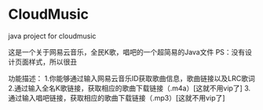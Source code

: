 # CloudMusic
java project for cloudmusic

这是一个关于网易云音乐，全民K歌，唱吧的一个超简易的Java文件
PS：没有设计页面样式，所以很丑

功能描述：
1.你能够通过输入网易云音乐ID获取歌曲信息，歌曲链接以及LRC歌词
2.通过输入全名K歌链接，获取相应的歌曲下载链接（.m4a）[这就不用vip了]
3.通过输入唱吧链接，获取相应的歌曲下载链接（.mp3）[这就不用vip了]
